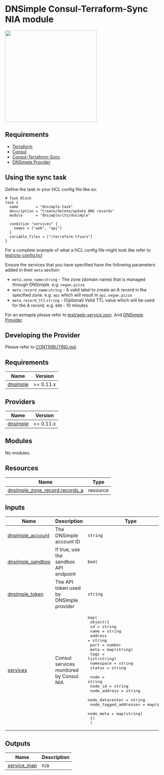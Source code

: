 # DNSimple Consul-Terraform-Sync NIA module

<img src="https://upload.wikimedia.org/wikipedia/commons/thumb/0/04/Terraform_Logo.svg/512px-Terraform_Logo.svg.png" width="300px">


## Requirements

- [Terraform](https://www.terraform.io/downloads.html)
- [Consul](https://www.consul.io/docs/install)
- [Consul-Terraform-Sync](https://www.consul.io/docs/nia/installation/install)
- [DNSimple Provider](https://www.terraform.io/docs/providers/dnsimple/index.html)

## Using the sync task

Define the task in your HCL config file like so:

```hcl
# Task Block
task {
  name        = "dnsimple-task"
  description = "Create/delete/update DNS records"
  module      = "dnsimple/cts/dnsimple"

  condition "services" {
    names = ["web", "api"]
  }
  variable_files = ["/terraform.tfvars"]
}
```

For a complete example of what a HCL config file might look like refer to [test/cts-config.hcl](test/cts-config.hcl)

Ensure the services that you have specified have the following parameters added in their `meta` section:

* `meta.zone_name`:`string` - The zone (domain name) that is managed through DNSimple. e.g. `vegan.pizza`
* `meta.record_name`:`string` - A valid label to create an A record in the specified zone. e.g. `api` which will result in `api.vegan.pizza`
* `meta.record_ttl`:`string` - (Optional) Valid TTL value which will be used for the A record. e.g. `600` - 10 minutes

For an exmaple please refer to [test/web-service.json](test/web-service.json). And [DNSimple Provider](https://www.terraform.io/docs/providers/dnsimple/index.html).

## Developing the Provider

Please refer to [CONTRIBUTING.md](CONTRIBUTING.md).

<!-- BEGIN_TF_DOCS -->
## Requirements

| Name | Version |
|------|---------|
| <a name="requirement_dnsimple"></a> [dnsimple](#requirement\_dnsimple) | >= 0.11.x |

## Providers

| Name | Version |
|------|---------|
| <a name="provider_dnsimple"></a> [dnsimple](#provider\_dnsimple) | >= 0.11.x |

## Modules

No modules.

## Resources

| Name | Type |
|------|------|
| [dnsimple_zone_record.records_a](https://registry.terraform.io/providers/dnsimple/dnsimple/latest/docs/resources/zone_record) | resource |

## Inputs

| Name | Description | Type | Default | Required |
|------|-------------|------|---------|:--------:|
| <a name="input_dnsimple_account"></a> [dnsimple\_account](#input\_dnsimple\_account) | The DNSimple account ID | `string` | n/a | yes |
| <a name="input_dnsimple_sandbox"></a> [dnsimple\_sandbox](#input\_dnsimple\_sandbox) | If true, use the sandbox API endpoint | `bool` | n/a | yes |
| <a name="input_dnsimple_token"></a> [dnsimple\_token](#input\_dnsimple\_token) | The API token used by DNSimple provider | `string` | n/a | yes |
| <a name="input_services"></a> [services](#input\_services) | Consul services monitored by Consul NIA | <pre>map(<br>    object({<br>      id        = string<br>      name      = string<br>      address   = string<br>      port      = number<br>      meta      = map(string)<br>      tags      = list(string)<br>      namespace = string<br>      status    = string<br><br>      node                  = string<br>      node_id               = string<br>      node_address          = string<br>      node_datacenter       = string<br>      node_tagged_addresses = map(string)<br>      node_meta             = map(string)<br>    })<br>  )</pre> | n/a | yes |

## Outputs

| Name | Description |
|------|-------------|
| <a name="output_service_map"></a> [service\_map](#output\_service\_map) | n/a |
<!-- END_TF_DOCS -->